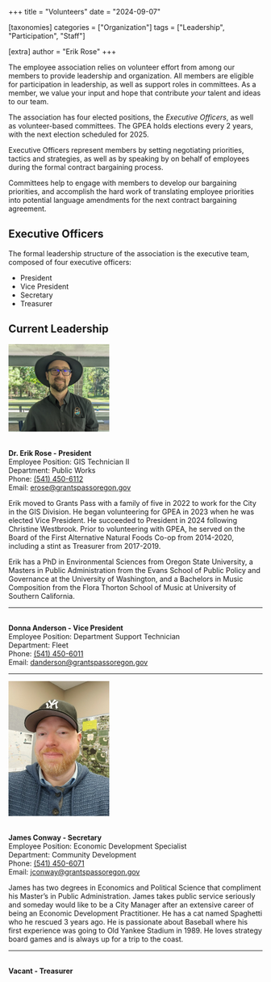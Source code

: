 +++
title = "Volunteers"
date = "2024-09-07"

[taxonomies]
categories = ["Organization"]
tags = ["Leadership", "Participation", "Staff"]

[extra]
author = "Erik Rose"
+++

The employee association relies on volunteer effort from among our members to provide leadership and organization. All members are eligible for participation in leadership, as well as support roles in committees. As a member, we value your input and hope that contribute _your_ talent and ideas to our team.

The association has four elected positions, the _Executive Officers_, as well as volunteer-based committees. The GPEA holds elections every 2 years, with the next election scheduled for 2025.

Executive Officers represent members by setting negotiating priorities, tactics and strategies, as well as by speaking by on behalf of employees during the formal contract bargaining process.

Committees help to engage with members to develop our bargaining priorities, and accomplish the hard work of translating employee priorities into potential language amendments for the next contract bargaining agreement.

## Executive Officers

The formal leadership structure of the association is the executive team, composed of four executive officers:

- President
- Vice President
- Secretary
- Treasurer

## Current Leadership

<img src=/content/erikrose_portrait.png alt="Erik Rose Portrait" width="200">

\
**Dr. Erik Rose - President**\
Employee Position: GIS Technician II\
Department: Public Works\
Phone: <a href=tel:+15414506112>(541) 450-6112</a>\
Email: <a href=mailto:erose@grantspassoregon.gov>erose@grantspassoregon.gov</a>

Erik moved to Grants Pass with a family of five in 2022 to work for the City in the GIS Division. He began volunteering for GPEA in 2023 when he was elected Vice President. He succeeded to President in 2024 following Christine Westbrook. Prior to volunteering with GPEA, he served on the Board of the First Alternative Natural Foods Co-op from 2014-2020, including a stint as Treasurer from 2017-2019.

Erik has a PhD in Environmental Sciences from Oregon State University, a Masters in Public Administration from the Evans School of Public Policy and Governance at the University of Washington, and a Bachelors in Music Composition from the Flora Thorton School of Music at University of Southern California.

---

\
**Donna Anderson - Vice President**\
Employee Position: Department Support Technician\
Department: Fleet\
Phone: <a href=tel:+15414506011>(541) 450-6011</a>\
Email: <a href=mailto:danderson@grantspassoregon.gov>danderson@grantspassoregon.gov</a>

---

<img src=/content/jamesconway_portrait.jpg alt="James Conway Portrait" width="200">

\
**James Conway - Secretary**\
Employee Position: Economic Development Specialist\
Department: Community Development\
Phone: <a href=tel:+15414506>(541) 450-6071</a>\
Email: <a href=mailto:jconway@grantspassoregon.gov>jconway@grantspassoregon.gov</a>

James has two degrees in Economics and Political Science that compliment his Master’s in Public Administration. James takes public service seriously and someday would like to be a City Manager after an extensive career of being an Economic Development Practitioner. He has a cat named Spaghetti who he rescued 3 years ago. He is passionate about Baseball where his first experience was going to Old Yankee Stadium in 1989. He loves strategy board games and is always up for a trip to the coast.

---

\
**Vacant - Treasurer**
